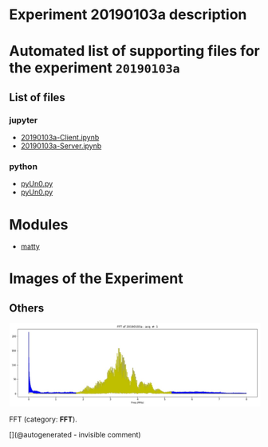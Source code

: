 # Experiment 20190103a description





# Automated list of supporting files for the __experiment `20190103a`__

## List of files

### jupyter

* [20190103a-Client.ipynb](/matty/20190103a/20190103a-Client.ipynb)
* [20190103a-Server.ipynb](/matty/20190103a/20190103a-Server.ipynb)


### python

* [pyUn0.py](/matty/20190104a/pyUn0.py)
* [pyUn0.py](/matty/20190103a/pyUn0.py)





# Modules

* [matty](/matty/)




# Images of the Experiment

## Others

![](/matty/20190103a/images/20190103a-1-fft.jpg)

FFT (category: __FFT__).










[](@autogenerated - invisible comment)